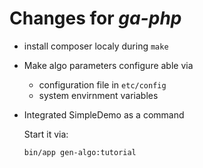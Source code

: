 # Changes for *ga-php*

- install composer localy during `make`
- Make algo parameters configure able via
  - configuration file in `etc/config`
  - system envirnment variables

- Integrated SimpleDemo as a command

  Start it via:
  ```
  bin/app gen-algo:tutorial
  ```

